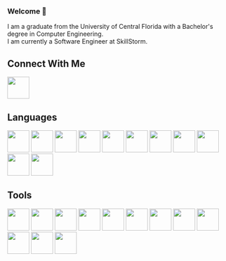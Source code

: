 ### Welcome 👋

I am a graduate from the University of Central Florida with a Bachelor's degree in Computer Engineering.
<br/>
I am currently a Software Engineer at SkillStorm.

## Connect With Me
<a href="https://www.linkedin.com/in/jamie-henry-8ba765154/"><img src="https://cdn-icons-png.flaticon.com/512/174/174857.png" width="50px"/></a>

## Languages
<div align='left'>
<img src="https://cdn-icons-png.flaticon.com/512/226/226777.png" width="50px"/>
<img src="https://cdn-icons-png.flaticon.com/512/5968/5968350.png" width="50px"/>
<img src="https://toppng.com/uploads/preview/c-programming-icon-c-programming-language-logo-11562945679duaxtn3yq0.png" width="50px"/>
<img src="https://cdn-icons-png.flaticon.com/512/6132/6132222.png" width="50px"/>
<img src="https://cdn-icons-png.flaticon.com/512/6132/6132221.png" width="50px"/>
<img src="https://user-images.githubusercontent.com/26507463/53453892-49908900-3a04-11e9-9dce-77ed3d694326.png" width="50px"/>
<img src="https://cdn-icons-png.flaticon.com/512/5968/5968292.png" width="50px"/>
<img src="https://cdn-icons-png.flaticon.com/512/5968/5968381.png" width="50px"/>
<img src="https://cdn-icons-png.flaticon.com/512/136/136528.png" width="50px"/>
<img src="https://cdn-icons-png.flaticon.com/512/136/136527.png" width="50px"/>
<img src="https://cdn-icons-png.flaticon.com/512/5968/5968313.png" width="50px"/>
</div>


## Tools
<div align='left'>
<img src="https://cdn-icons-png.flaticon.com/512/5969/5969205.png" width="50px"/>
<img src="https://cdn.iconscout.com/icon/free/png-256/node-js-1174925.png" width="50px"/>
<img src="https://upload.wikimedia.org/wikipedia/commons/thumb/3/3f/Git_icon.svg/1200px-Git_icon.svg.png" width="50px"/>
<img src="https://code.visualstudio.com/assets/apple-touch-icon.png" width="50px"/>
<img src="https://cdn-icons-png.flaticon.com/512/906/906324.png" width="50px"/>
<img src="https://spring.io/images/logo-eclipse-02147c535e095dcbf9798552c191e58a.svg" width="50px"/>
<img src="https://user-images.githubusercontent.com/7853266/44114706-9c72dd08-9fd1-11e8-8d9d-6d9d651c75ad.png" width="50px"/>
<img src="https://cdn.icon-icons.com/icons2/159/PNG/256/arduino_22429.png" width="50px"/>
<img src="https://cdn.iconscout.com/icon/free/png-256/react-3521666-2945110.png" width="50px"/>
<img src="https://cdn.iconscout.com/icon/free/png-256/angular-2038881-1720094.png" width="50px"/>
<img src="https://cdn.iconscout.com/icon/free/png-256/firebase-3521427-2944871.png" width="50px"/>
<img src="https://cdn.iconscout.com/icon/free/png-256/flutter-2038877-1720090.png" width="50px"/>
</div>
